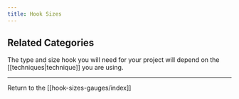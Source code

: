 ```yaml
---
title: Hook Sizes
---
```

## Related Categories
The type and size hook you will need for your project will depend on the [[techniques|technique]] you are using. 

---

Return to the [[hook-sizes-gauges/index]]